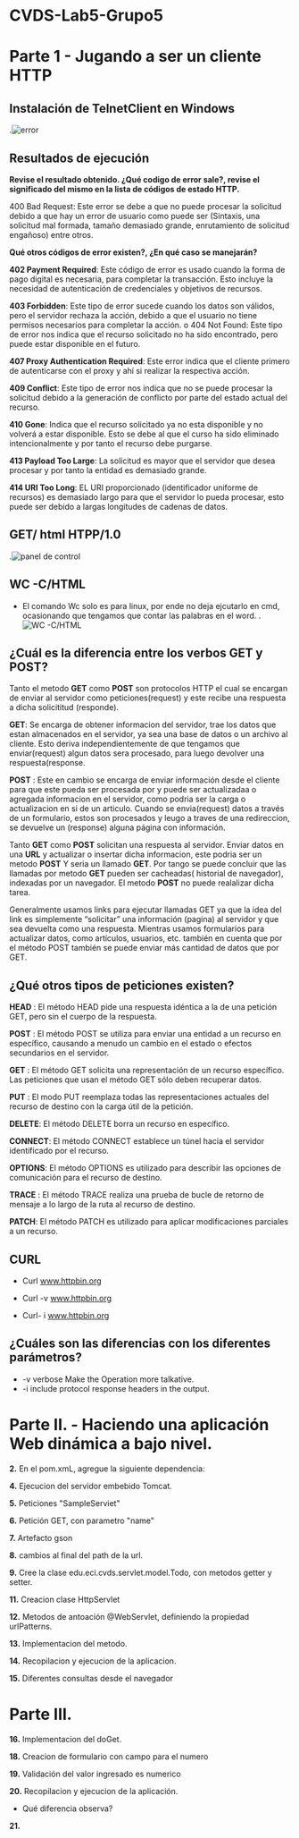 # CVDS-Lab5-Grupo5



# Parte 1 - Jugando a ser un cliente HTTP
## Instalación de TelnetClient en Windows

.![error](https://github.com/PaulaSanchez810/CVDS-Lab5-Grupo5/blob/master/Imagenes/MicrosoftTeams-image%20(2).png)

## Resultados de ejecución
**Revise el resultado obtenido. ¿Qué codigo de error sale?, revise el significado del mismo en la lista de códigos de estado HTTP.**

400 Bad Request: Este error se debe a que no puede procesar la solicitud debido a que hay un error de usuario como puede ser (Sintaxis, una solicitud mal formada, tamaño demasiado grande, enrutamiento de solicitud engañoso) entre otros. 

**Qué otros códigos de error existen?, ¿En qué caso se manejarán?**

**402 Payment Required**: Este código de error es usado cuando la forma de pago digital es necesaria, para completar la transacción. Esto incluye la necesidad de autenticación de credenciales y objetivos de recursos.


**403 Forbidden**: Este tipo de error sucede cuando los datos son válidos, pero el servidor rechaza la acción, debido a que el usuario no tiene permisos necesarios para completar la acción. 
o	404 Not Found: Este tipo de error nos indica que el recurso solicitado no ha sido encontrado, pero puede estar disponible en el futuro.


**407 Proxy Authentication Required**: Este error indica que el cliente primero de autenticarse con el proxy y ahí si realizar la respectiva acción. 

**409 Conflict**: Este tipo de error nos indica que no se puede procesar la solicitud debido a la generación de conflicto por parte del estado actual del recurso.


**410 Gone**: Indica que el recurso solicitado ya no esta disponible y no volverá a estar disponible. Esto se debe al que el curso ha sido eliminado intencionalmente y por tanto el recurso debe purgarse.


**413 Payload Too Large**: La solicitud es mayor que el servidor que desea procesar y por tanto la entidad es demasiado grande. 

**414 URI Too Long**: EL URI proporcionado (identificador uniforme de recursos) es demasiado largo para que el servidor lo pueda procesar, esto puede ser debido a largas longitudes de cadenas de datos. 



## GET/ html HTPP/1.0

.![panel de control](https://github.com/PaulaSanchez810/CVDS-Lab5-Grupo5/blob/master/Imagenes/MicrosoftTeams-image.png)


## WC -C/HTML
- El comando Wc solo es para linux, por ende no deja ejcutarlo en cmd, ocasionando que tengamos que contar las palabras en el word.
.![WC -C/HTML](https://github.com/PaulaSanchez810/CVDS-Lab5-Grupo5/blob/master/Imagenes/MicrosoftTeams-image%20(5).png)



## ¿Cuál es la diferencia entre los verbos GET y POST? 

Tanto el metodo **GET** como **POST** son protocolos HTTP el cual se encargan de enviar al servidor como peticiones(request) y este recibe una respuesta a dicha solicititud (responde).

**GET**: Se encarga de obtener informacion del servidor, trae los datos que estan almacenados en el servidor, ya sea una base de datos o un archivo al cliente. Esto deriva independientemente de que tengamos que enviar(request) algun datos sera procesado, para luego devolver una respuesta(response.

**POST** : Este en cambio se encarga de enviar información desde el cliente para que este pueda ser procesada por y puede ser actualizadaa o agregada informacion en el servidor, como podria ser la carga o actualizacion en si de un articulo. Cuando se envia(request) datos a través de un formulario, estos son procesados y leugo a traves de una redireccion, se devuelve un (response) alguna página con información.

Tanto **GET** como **POST** solicitan una respuesta al servidor. Enviar datos en una **URL** y actualizar o insertar dicha informacion, este podria ser un metodo **POST** Y seria un llamado **GET**. Por tango se puede concluir que las llamadas por metodo **GET** pueden ser cacheadas( historial de navegador), indexadas por un navegador. El metodo **POST** no puede realalizar dicha tarea. 

Generalmente usamos links para ejecutar llamadas GET ya que la idea del link es simplemente “solicitar” una información (pagina) al servidor y que sea devuelta como una respuesta. Mientras usamos formularios para actualizar datos, como artículos, usuarios, etc. también en cuenta que por el método POST también se puede enviar más cantidad de datos que por GET.


## ¿Qué otros tipos de peticiones existen?

**HEAD** : El método HEAD pide una respuesta idéntica a la de una petición GET, pero sin el cuerpo de la respuesta.

**POST** : El método POST se utiliza para enviar una entidad a un recurso en específico, causando a menudo un cambio en el estado o efectos secundarios en el servidor.

**GET** : El método GET  solicita una representación de un recurso específico. Las peticiones que usan el método GET sólo deben recuperar datos.

**PUT** : El modo PUT reemplaza todas las representaciones actuales del recurso de destino con la carga útil de la petición.

**DELETE**: El método DELETE borra un recurso en específico.

**CONNECT**: El método CONNECT establece un túnel hacia el servidor identificado por el recurso.

**OPTIONS**: El método OPTIONS es utilizado para describir las opciones de comunicación para el recurso de destino.

**TRACE** : El método TRACE  realiza una prueba de bucle de retorno de mensaje a lo largo de la ruta al recurso de destino.

**PATCH**: El método PATCH  es utilizado para aplicar modificaciones parciales a un recurso.

## CURL

- Curl www.httpbin.org





- Curl -v www.httpbin.org



- Curl- i www.httpbin.org

## ¿Cuáles son las diferencias con los diferentes parámetros?
- -v verbose Make the Operation more talkative.
- -i include protocol response headers in the output. 

# Parte II. - Haciendo una aplicación Web dinámica a bajo nivel.

**2.** En el pom.xmL, agregue la siguiente dependencia:

**4.** Ejecucion del servidor embebido Tomcat.

**5.** Peticiones "SampleServiet"

**6.** Petición GET, con parametro "name"

**7.** Artefacto gson

**8.** cambios al final del path de la url.

**9.** Cree la clase edu.eci.cvds.servlet.model.Todo, con metodos getter y setter.

**11.** Creacion clase HttpServlet

**12.** Metodos de antoación @WebServlet, definiendo la propiedad urlPatterns. 


**13.** Implementacion del metodo.

**14.** Recopilacion y ejecucion de la aplicacion. 

**15.** Diferentes consultas desde el navegador


# Parte III.

**16.** Implementacion del doGet.

**18.** Creacion de formulario con campo para el numero

**19.** Validación del valor ingresado es numerico

**20.** Recopilacion y ejecucion de la aplicación.

  - Qué diferencia observa?

**21.** 
